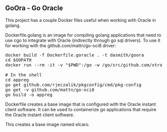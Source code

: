 ## GoOra - Go Oracle

This project has a couple Docker files useful when working with Oracle 
in golang.

Dockerfile.golang is an image for compiling golang applications
that need to use cgo to integrate with Oracle (indirectly through
go sql drivers). To use it for working with the github.com/mattn/go-oci8
driver:

<pre>
docker build -f Dockerfile.goracle . -t dasmith/goora
cd $GOPATH
docker run --rm -it -v "$PWD":/go -w /go/src/github.com/xtraclabs dasmith/goora bash

# In the shell
cd appreg
go get github.com/rjeczalik/pkgconfig/cmd/pkg-config
go get -v github.com/mattn/go-oci8
go build -o appreg
</pre>

Dockerfile creates a base image that is configured with the Oracle instant
client software. It can be used to containerize go applications that require
the Oracle instant client software.

This creates a base image named elcaro.
